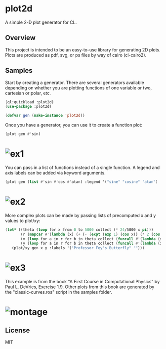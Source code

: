 # plot2d
A simple 2-D plot generator for CL. 

## Overview

This project is intended to be an easy-to-use library for generating
2D plots. Plots are produced as pdf, svg, or ps files by way of cairo
(cl-cairo2).

## Samples

Start by creating a generator. There are several generators available
depending on whether you are plotting functions of one variable or
two, cartesian or polar, etc.

~~~lisp
(ql:quickload :plot2d)
(use-package :plot2d)

(defvar gen (make-instance 'plot2d))
~~~

Once you have a generator, you can use it to create a function plot:

~~~lisp 
(plot gen #'sin)
~~~

# ![ex1](https://raw.github.com/jlowder/plot2d/master/samples/ex1.png)

You can pass in a list of functions instead of a single function. A
legend and axis labels can be added via keyword arguments.

~~~lisp
(plot gen (list #'sin #'cos #'atan) :legend '("sine" "cosine" "atan") :placement '(30 30) :labels '("X-Axis" "Y-Axis"))
~~~

# ![ex2](https://raw.github.com/jlowder/plot2d/master/samples/ex2.png)

More complex plots can be made by passing lists of precomputed x and y values to plot/xy:

~~~lisp
(let* ((theta (loop for x from 0 to 5000 collect (* 24/5000 x pi)))
       (r (mapcar #'(lambda (x) (+ (- (expt (exp 1) (cos x)) (* 2 (cos (* 4 x)))) (expt (sin (/ x 12)) 5))) theta))
       (x (loop for a in r for b in theta collect (funcall #'(lambda (x y) (* x (cos (+ y (/ pi 2))))) a b))) ; transform to cartesian and rotate
       (y (loop for a in r for b in theta collect (funcall #'(lambda (x y) (* x (sin (+ y (/ pi 2))))) a b))))
   (plot/xy gen x y :labels '("Professor Fey's Butterfly" "")))
~~~

# ![ex3](https://raw.github.com/jlowder/plot2d/master/samples/ex3.png)

This example is from the book "A First Course in Computational
Physics" by Paul L. DeVries, Exercise 1.9. Other plots from this book
are generated by the "classic-curves.ros" script in the samples
folder.

# ![montage](https://raw.github.com/jlowder/plot2d/master/samples/montage.png)

## License

MIT
